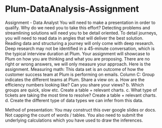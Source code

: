 # Plum-DataAnalysis-Assignment

Assignment - Data Analyst
You will need to make a presentation in order to qualify. Why do we need you to take
this effort?
Detecting problems and streamlining solutions will need you to be detail oriented. To detail
journeys, you will need to read data in angles that will deliver the best solution. Reading data
and structuring a journey will only come with deep research. Deep research may not be
identified in a 45-minute conversation, which is the typical interview duration at Plum. Your
assignment will showcase to Plum on how you are thinking and what you are proposing.
There are no right or wrong answers, we will only measure your approach.
Here is the assignment.
Measuring math:
This data set is an outcome of how the customer success team at Plum is performing on
emails. Column C: Group indicates the different teams at Plum. Share a view on:
a. How are the efficiency numbers looking like? Can you share your views?
b. Which groups are quick, slow etc. Create a table + relevant charts.
c. What type of tickets are taking the most time to resolve? Create a table +
relevant charts.
d. Create the different type of data types we can infer from this data.

Method of presentation:
You may construct this over google slides or docs. Not capping the count of words / tables.
You also need to submit the underlying calculations which you have used to draw the
inferences.
